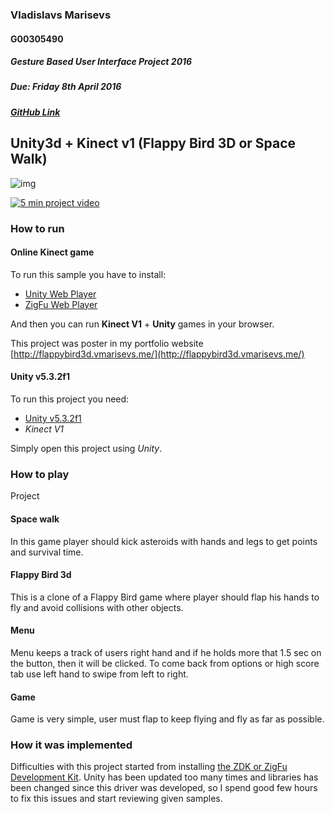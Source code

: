### Vladislavs Marisevs
#### G00305490
##### Gesture Based User Interface Project 2016
##### Due: Friday 8th April 2016
##### [GitHub Link](https://github.com/VMarisevs/Gesture-Based-UI-Development-Project-2016)


## Unity3d + Kinect v1  (Flappy Bird 3D or Space Walk)
![img](http://www.webondevices.com/wp-content/uploads/2015/09/kinect_v1.jpg)

[![5 min project video](http://img.youtube.com/vi/AnAxLrv_4z0/0.jpg)](https://youtu.be/AnAxLrv_4z0)

### How to run
#### Online Kinect game

To run this sample you have to install:
- [Unity Web Player](http://webplayer.unity3d.com/download_webplayer-3.x/UnityWebPlayer.exe)
- [ZigFu Web Player](http://zigfu.com/en/downloads/browserplugin/)

And then you can run **Kinect V1** + **Unity** games in your browser.

This project was poster in my portfolio website [http://flappybird3d.vmarisevs.me/](http://flappybird3d.vmarisevs.me/)

#### Unity v5.3.2f1
To run this project you need:
- [Unity v5.3.2f1](https://unity3d.com/get-unity/download)
- *Kinect V1*

Simply open this project using *Unity*.

### How to play
Project

#### Space walk
In this game player should kick asteroids with hands and legs to get points and survival time.

#### Flappy Bird 3d
This is a clone of a Flappy Bird game where player should flap his hands to fly and avoid collisions with other objects.

#### Menu

Menu keeps a track of users right hand and if he holds more that 1.5 sec on the button, then it will be clicked. To come back from options or high score tab use left hand to swipe from left to right.

#### Game

Game is very simple, user must flap to keep flying and fly as far as possible.

### How it was implemented

Difficulties with this project started from installing [the ZDK or ZigFu Development Kit](http://zigfu.com/en/zdk/overview/). Unity has been updated too many times and libraries has been changed since this driver was developed, so I spend good few hours to fix this issues and start reviewing given samples.

